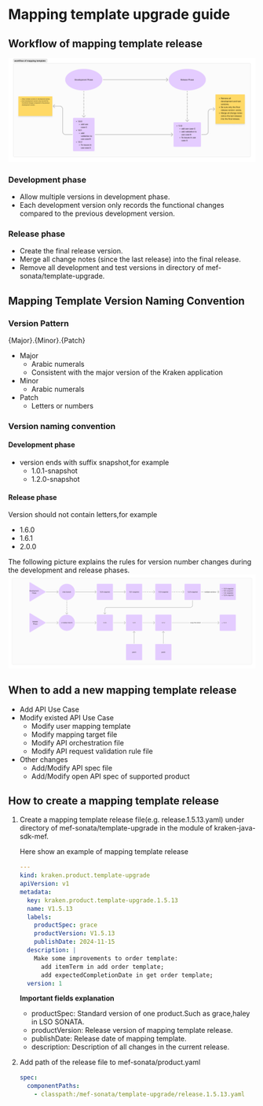 # Mapping template upgrade guide

## Workflow of mapping template release

![image](img/mapping-template-workflow.png)

### Development phase

* Allow multiple versions in development phase.
* Each development version only records the functional changes compared to the previous development version.

### Release phase

* Create the final release version.
* Merge all change notes (since the last release) into the final release.
* Remove all development and test versions in directory of mef-sonata/template-upgrade.

## Mapping Template Version Naming Convention

### Version Pattern

{Major}.{Minor}.{Patch}

* Major
  * Arabic numerals
  * Consistent with the major version of the Kraken application
* Minor
  * Arabic numerals
* Patch
  * Letters or numbers

### Version naming convention

#### Development phase

* version ends with suffix snapshot,for example
  * 1.0.1-snapshot
  * 1.2.0-snapshot

#### Release phase

Version should not contain letters,for example

* 1.6.0
* 1.6.1
* 2.0.0

The following picture explains the rules for version number changes during the development and release phases.
![mapping-template-mode.png](img/mapping-template-mode.png)
## When to add a new mapping template release

* Add API Use Case
* Modify existed API Use Case
  * Modify user mapping template
  * Modify mapping target file
  * Modify API orchestration file
  * Modify API request validation rule file
* Other changes
  * Add/Modify  API spec file
  * Add/Modify open API spec of supported product

## How to create a mapping template release

1. Create a mapping template release file(e.g. release.1.5.13.yaml)  under directory of mef-sonata/template-upgrade in the module of kraken-java-sdk-mef.

   Here show an example of mapping template release

   ```yaml
   ---
   kind: kraken.product.template-upgrade
   apiVersion: v1
   metadata:
     key: kraken.product.template-upgrade.1.5.13
     name: V1.5.13
     labels:
       productSpec: grace
       productVersion: V1.5.13
       publishDate: 2024-11-15
     description: |
       Make some improvements to order template:
         add itemTerm in add order template;
         add expectedCompletionDate in get order template;
     version: 1
   ```
   **Important fields explanation**

   * productSpec: Standard version of one product.Such as grace,haley in LSO SONATA.
   * productVersion: Release version of mapping template release.
   * publishDate: Release date of mapping template.
   * description: Description of all changes in the current release.
2. Add path of the release file to mef-sonata/product.yaml

   ```yaml
   spec:
     componentPaths:
       - classpath:/mef-sonata/template-upgrade/release.1.5.13.yaml
   ```
